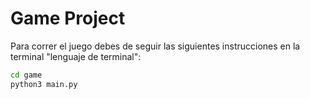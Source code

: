 # Game Project

Para correr el juego debes de seguir las 
siguientes instrucciones en la terminal "lenguaje de terminal":

```sh
cd game
python3 main.py 
```
